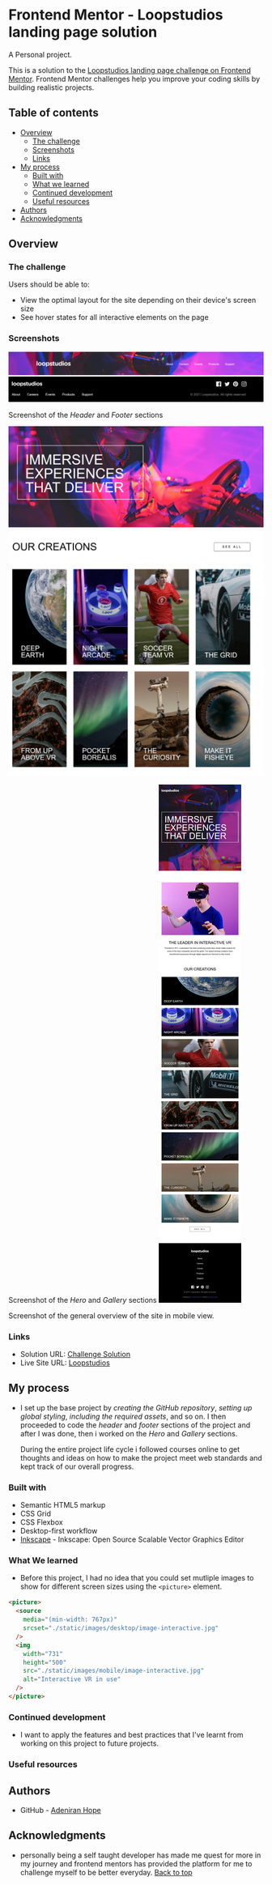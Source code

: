 # Frontend Mentor - Loopstudios landing page solution

A Personal project.

This is a solution to the [Loopstudios landing page challenge on Frontend Mentor](https://www.frontendmentor.io/challenges/loopstudios-landing-page-N88J5Onjw). Frontend Mentor challenges help you improve your coding skills by building realistic projects.

## Table of contents

- [Overview](#overview)
  - [The challenge](#the-challenge)
  - [Screenshots](#screenshots)
  - [Links](#links)
- [My process](#my-process)
  - [Built with](#built-with)
  - [What we learned](#what-we-learned)
  - [Continued development](#continued-development)
  - [Useful resources](#useful-resources)
- [Authors](#authors)
- [Acknowledgments](#acknowledgments)

## Overview

### The challenge

Users should be able to:

- View the optimal layout for the site depending on their device's screen size
- See hover states for all interactive elements on the page

### Screenshots

![](./screenshots/header.png)
![](./screenshots/footer.png)

Screenshot of the _Header_ and _Footer_ sections 

![](./screenshots/hero.png)
![](./screenshots/gallery.png)

Screenshot of the _Hero_ and _Gallery_ sections 
![](./screenshots/mobile.png)

Screenshot of the general overview of the site in mobile view.

### Links

- Solution URL: [Challenge Solution](https://www.frontendmentor.io/challenges/loopstudios-landing-page-N88J5Onjw/hub/loopstudios-landing-page-ACvA48Gj4)
- Live Site URL: [Loopstudios](https://iraytee-code.github.io/loopstudios-landing-page-main/)

## My process

- I set up the base project by _creating the GitHub repository_, _setting up global styling_, _including the required assets_, and so on. I then proceeded to code the _header_ and _footer_ sections of the project and after I was done, then i worked on the _Hero_ and _Gallery_ sections.

  During the entire project life cycle i followed courses online to get  thoughts and ideas on how to make the project meet web standards and kept track of our overall progress.

### Built with

- Semantic HTML5 markup
- CSS Grid
- CSS Flexbox
- Desktop-first workflow
- [Inkscape](https://inkscape.org) - Inkscape: Open Source Scalable Vector Graphics Editor

### What We learned

-  Before this project, I had no idea that you could set mutliple images to show for different screen sizes using the `<picture>` element.

```html
<picture>
  <source
    media="(min-width: 767px)"
    srcset="./static/images/desktop/image-interactive.jpg"
  />
  <img
    width="731"
    height="500"
    src="./static/images/mobile/image-interactive.jpg"
    alt="Interactive VR in use"
  />
</picture>
```

### Continued development

-  I want to apply the features and best practices that I've learnt from working on this project to future projects.

### Useful resources

## Authors

- GitHub - [Adeniran Hope](https://github.com/iraytee-code)


## Acknowledgments

- personally being a self taught developer has made me quest for more in my journey and frontend mentors has provided the platform for me to challenge myself to be better everyday. 
[Back to top](#frontend-mentor---loopstudios-landing-page-solution)